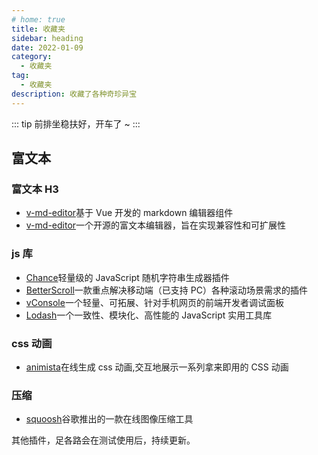 ```yaml
---
# home: true
title: 收藏夹
sidebar: heading
date: 2022-01-09
category:
  - 收藏夹
tag:
  - 收藏夹
description: 收藏了各种奇珍异宝
---
```


::: tip
前排坐稳扶好，开车了 ~
:::

## 富文本

### 富文本 H3

- [v-md-editor](http://ckang1229.gitee.io/vue-markdown-editor/zh/)基于 Vue 开发的 markdown 编辑器组件
- [v-md-editor](https://code-farmer-i.github.io/vue-markdown-editor/zh/)一个开源的富文本编辑器，旨在实现兼容性和可扩展性

### js 库

- [Chance](http://ckang1229.gitee.io/vue-markdown-editor/zh/)轻量级的 JavaScript 随机字符串生成器插件
- [BetterScroll](https://github.com/ustbhuangyi/better-scroll)一款重点解决移动端（已支持 PC）各种滚动场景需求的插件
- [vConsole](https://github.com/Tencent/vConsole)一个轻量、可拓展、针对手机网页的前端开发者调试面板
- [Lodash](https://www.lodashjs.com)一个一致性、模块化、高性能的 JavaScript 实用工具库

### css 动画

- [animista](https://animista.net)在线生成 css 动画,交互地展示一系列拿来即用的 CSS 动画

### 压缩

- [squoosh](https://squoosh.app/)谷歌推出的一款在线图像压缩工具

其他插件，足各路会在测试使用后，持续更新。

